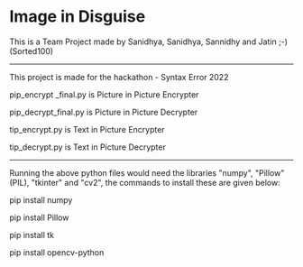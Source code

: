 # Image in Disguise

This is a Team Project made by Sanidhya, Sanidhya, Sannidhy and Jatin ;-)
(Sorted100)

---------------------

This project is made for the hackathon - Syntax Error 2022

pip_encrypt _final.py is Picture in Picture Encrypter

pip_decrypt_final.py is Picture in Picture Decrypter

tip_encrypt.py is Text in Picture Encrypter

tip_decrypt.py is Text in Picture Decrypter

---------------------

Running the above python files would need the libraries "numpy", "Pillow" (PIL), "tkinter" and "cv2", the commands to install these are given below:

pip install numpy

pip install Pillow

pip install tk

pip install opencv-python

